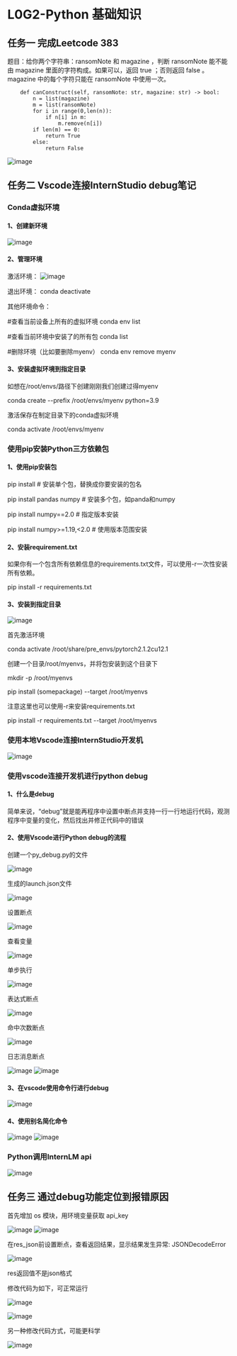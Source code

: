 # L0G2-Python 基础知识

## 任务一 完成Leetcode 383

题目：给你两个字符串：ransomNote 和 magazine ，判断 ransomNote 能不能由 magazine 里面的字符构成。如果可以，返回 true ；否则返回 false 。magazine 中的每个字符只能在 ransomNote 中使用一次。

```class Solution:
    def canConstruct(self, ransomNote: str, magazine: str) -> bool:
        n = list(magazine)
        m = list(ransomNote)
        for i in range(0,len(n)):
            if n[i] in m:
                m.remove(n[i])
        if len(m) == 0:
            return True
        else:
            return False
```
![image](https://github.com/user-attachments/assets/f3b9d9c3-236b-4bd8-b17d-826d9f62ae88)



## 任务二 Vscode连接InternStudio debug笔记

### Conda虚拟环境
#### 1、创建新环境

![image](https://github.com/user-attachments/assets/fabf82e6-8b95-4c02-8f5b-ffe9219754d8)

#### 2、管理环境

激活环境：
![image](https://github.com/user-attachments/assets/e8deb583-d6b8-443e-9cc6-dab274fbdc56)

退出环境：
conda deactivate

其他环境命令：

#查看当前设备上所有的虚拟环境
conda env list

#查看当前环境中安装了的所有包
conda list

#删除环境（比如要删除myenv）
conda env remove myenv

#### 3、安装虚拟环境到指定目录

如想在/root/envs/路径下创建刚刚我们创建过得myenv

conda create --prefix /root/envs/myenv python=3.9

激活保存在制定目录下的conda虚拟环境

conda activate /root/envs/myenv

### 使用pip安装Python三方依赖包

#### 1、使用pip安装包

pip install <somepackage> # 安装单个包，<somepackage>替换成你要安装的包名

pip install pandas numpy # 安装多个包，如panda和numpy

pip install numpy==2.0 # 指定版本安装

pip install numpy>=1.19,<2.0 # 使用版本范围安装


#### 2、安装requirement.txt

如果你有一个包含所有依赖信息的requirements.txt文件，可以使用-r一次性安装所有依赖。

pip install -r requirements.txt

#### 3、安装到指定目录

![image](https://github.com/user-attachments/assets/24c8bceb-1c77-4f9c-ab9a-9f0598fb00f2)

首先激活环境

conda activate /root/share/pre_envs/pytorch2.1.2cu12.1

创建一个目录/root/myenvs，并将包安装到这个目录下

mkdir -p /root/myenvs

pip install (somepackage) --target /root/myenvs

注意这里也可以使用-r来安装requirements.txt

pip install -r requirements.txt --target /root/myenvs

### 使用本地Vscode连接InternStudio开发机

![image](https://github.com/user-attachments/assets/2bf804c7-447f-4b50-bd12-ad198b169309)

### 使用vscode连接开发机进行python debug

#### 1、什么是debug

简单来说，“debug”就是能再程序中设置中断点并支持一行一行地运行代码，观测程序中变量的变化，然后找出并修正代码中的错误

#### 2、使用Vscode进行Python debug的流程

创建一个py_debug.py的文件

![image](https://github.com/user-attachments/assets/5454373f-7e59-4fa6-a8eb-df9279fed4ba)

生成的launch.json文件

![image](https://github.com/user-attachments/assets/81386a47-5d87-48bf-88b4-4dd0b6349212)

设置断点

![image](https://github.com/user-attachments/assets/5df1cc00-7a80-48cb-a1ee-5eb2fa493571)

查看变量

![image](https://github.com/user-attachments/assets/a2df8eef-2f61-4d11-adb6-e5a2cb631875)

单步执行

![image](https://github.com/user-attachments/assets/88980130-dd6d-44f3-9d29-ef6a20d2bb20)

表达式断点

![image](https://github.com/user-attachments/assets/5e9c4b61-be91-4694-9956-01a71ef71469)

命中次数断点

![image](https://github.com/user-attachments/assets/9e4323ef-dec8-43a0-97f8-e6f929fd86cd)

日志消息断点

![image](https://github.com/user-attachments/assets/ec863b9f-93c0-4acc-a301-3dfbe8a2b633)
![image](https://github.com/user-attachments/assets/1903895c-8e94-465e-8ac5-fb507194426b)

#### 3、在vscode使用命令行进行debug

![image](https://github.com/user-attachments/assets/a0bc23dc-2549-4927-a5c2-e01097a6b7ad)

#### 4、使用别名简化命令

![image](https://github.com/user-attachments/assets/36f42b45-71c5-47aa-8140-ae29b557045e)
![image](https://github.com/user-attachments/assets/4e00d782-2398-444a-8dfd-da1b62aa11e4)

### Python调用InternLM api

![image](https://github.com/user-attachments/assets/25f739e9-0c3c-4f33-869c-d12cfd972c24)


## 任务三 通过debug功能定位到报错原因

首先增加 os 模块，用环境变量获取 api_key

![image](https://github.com/user-attachments/assets/54d220d6-9f90-4abd-ae4f-be7ca31441ba)
![image](https://github.com/user-attachments/assets/176c798f-876b-4db4-b57a-d7436c9591bd)

在res_json前设置断点，查看返回结果，显示结果发生异常: JSONDecodeError

![image](https://github.com/user-attachments/assets/2e2c36ec-9840-4b04-b7fb-3c1581863e1e)

res返回值不是json格式

修改代码为如下，可正常运行

![image](https://github.com/user-attachments/assets/a3c0fc02-6099-4d16-8d84-3b6910054d60)

![image](https://github.com/user-attachments/assets/d545f2f2-78a8-4c38-93e5-ff789873fca2)

另一种修改代码方式，可能更科学

![image](https://github.com/user-attachments/assets/a63d30df-9244-4d8b-8a2c-45a89373026c)





